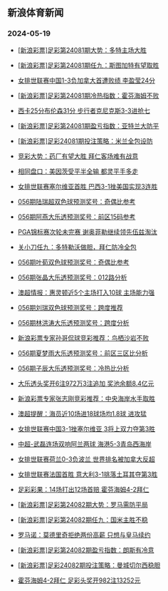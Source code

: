 ## 新浪体育新闻 
### 2024-05-19

+ [[新浪彩票]足彩第24081期大势：多特主场大胜](https://sports.sina.com.cn/l/2024-05-18/doc-inavrafm8152838.shtml)

+ [[新浪彩票]足彩第24081期任九：斯图加特有望取胜](https://sports.sina.com.cn/l/2024-05-18/doc-inavrafw0368340.shtml)

+ [女排世联赛中国1-3负加拿大首遭败绩 李盈莹24分](https://sports.sina.com.cn/others/volleyball/2024-05-18/doc-inavqvxy0481409.shtml)

+ [[新浪彩票]足彩第24081期冷热指数：霍芬海姆不败](https://sports.sina.com.cn/l/2024-05-18/doc-inavrafw0369744.shtml)

+ [西卡25分布伦森31分 步行者克尼克斯3-3进抢七](https://sports.sina.com.cn/basketball/nba/2024-05-18/doc-inavrhpu0289769.shtml)

+ [[新浪彩票]足彩第24081期盈亏指数：亚特兰大防平](https://sports.sina.com.cn/l/2024-05-18/doc-inavrafw0368775.shtml)

+ [[新浪彩票]足彩24081期投注策略：米兰全包设防](https://sports.sina.com.cn/l/2024-05-18/doc-inavrafm8154238.shtml)

+ [竞彩大势：药厂有望大胜 拜仁客场难有战意](https://sports.sina.com.cn/l/2024-05-18/doc-inavrafm8155090.shtml)

+ [相同盘口：美因茨受平半全输 都灵平手多走](https://sports.sina.com.cn/l/2024-05-18/doc-inavrhpi8054280.shtml)

+ [女排世联赛塞尔维亚首胜 巴西3-1挫美国实现3连胜](https://sports.sina.com.cn/others/volleyball/2024-05-18/doc-inavrhpu0278305.shtml)

+ [056期陆瑞超双色球预测奖号：奇偶比参考](https://sports.sina.com.cn/l/2024-05-18/doc-inavrtcc7847100.shtml)

+ [056期阿燕大乐透预测奖号：前区15码参考](https://sports.sina.com.cn/l/2024-05-18/doc-inavrtcc7849203.shtml)

+ [PGA锦标赛次轮未完赛 谢奥菲勒继续领先伍兹淘汰](https://sports.sina.com.cn/golf/pgatour/2024-05-18/doc-inavrhpu0269623.shtml)

+ [关小刀任九：多特勒沃做胆，拜仁防冷全包](https://sports.sina.com.cn/l/2024-05-18/doc-inavrxmp8414586.shtml)

+ [056期叶荀双色球预测奖号：奇偶比参考](https://sports.sina.com.cn/l/2024-05-18/doc-inavrtcq0061609.shtml)

+ [056期张晶大乐透预测奖号：012路分析](https://sports.sina.com.cn/l/2024-05-18/doc-inavrtcc7849667.shtml)

+ [澳超情报：惠灵顿近5个主场打入10球 主场能力强](https://sports.sina.com.cn/l/2024-05-18/doc-inavrhpi8058526.shtml)

+ [056期刘瑞双色球预测奖号：跨度推荐](https://sports.sina.com.cn/l/2024-05-18/doc-inavrtcq0061280.shtml)

+ [056期林洪涛大乐透预测奖号：跨度分析](https://sports.sina.com.cn/l/2024-05-18/doc-inavrtcc7848883.shtml)

+ [新浪彩票专家孙哥侃球竞彩推荐：鸟栖沙岩不败](https://sports.sina.com.cn/l/2024-05-18/doc-inavrnvs0189695.shtml)

+ [056期夏梦雨大乐透预测奖号：前区三区比分析](https://sports.sina.com.cn/l/2024-05-18/doc-inavrtcc7849003.shtml)

+ [056期子辰大乐透预测奖号：冷热比分析](https://sports.sina.com.cn/l/2024-05-18/doc-inavrtcq0064310.shtml)

+ [大乐透头奖开6注972万3注追加 奖池余额8.4亿元](https://sports.sina.com.cn/l/2024-05-18/doc-inavsizq6884586.shtml)

+ [新浪彩票专家张志刚竞彩推荐：中央海岸水手取胜](https://sports.sina.com.cn/l/2024-05-18/doc-inavrnvs0189912.shtml)

+ [澳超提醒：海员近10场进18球场均1.8球 进攻猛](https://sports.sina.com.cn/l/2024-05-18/doc-inavrhpu0279750.shtml)

+ [女排世联赛中国3-1挫塞尔维亚 3将上双力夺第3胜](https://sports.sina.com.cn/others/volleyball/2024-05-19/doc-inavsurc8008830.shtml)

+ [中超-武磊连场双响阿兰两球 海港5-3青岛西海岸](https://sports.sina.com.cn/china/j/2024-05-18/doc-inavsizi8221074.shtml)

+ [女排世联赛荷兰0-3负波兰 世界排名被加拿大反超](https://sports.sina.com.cn/others/volleyball/2024-05-18/doc-inavsizq6869631.shtml)

+ [女排世联赛法国首胜 意大利3-1挑落土耳其夺第3胜](https://sports.sina.com.cn/others/volleyball/2024-05-19/doc-inavsyxh6544004.shtml)

+ [足彩彩果：14场打出12场首赔 霍芬海姆4-2拜仁](https://sports.sina.com.cn/l/2024-05-19/doc-inavtffe6455934.shtml)

+ [[新浪彩票]足彩第24082期大势：罗马需防平局](https://sports.sina.com.cn/l/2024-05-19/doc-inavsizi8220348.shtml)

+ [[新浪彩票]足彩第24082期任九：国米主胜不稳](https://sports.sina.com.cn/l/2024-05-19/doc-inavsizq6881254.shtml)

+ [罗马诺：莫德里奇拒绝两份高薪 只想与皇马续约](https://sports.sina.com.cn/g/laliga/2024-05-18/doc-inavrtcr8536077.shtml)

+ [[新浪彩票]足彩第24082期盈亏指数：朗斯有冷意](https://sports.sina.com.cn/l/2024-05-19/doc-inavsizq6881821.shtml)

+ [[新浪彩票]足彩24082期投注策略：曼城切尔西稳胆](https://sports.sina.com.cn/l/2024-05-19/doc-inavsizq6881594.shtml)

+ [霍芬海姆4-2拜仁 足彩头奖开982注13252元](https://sports.sina.com.cn/l/2024-05-19/doc-inavtffe6455934.shtml)

